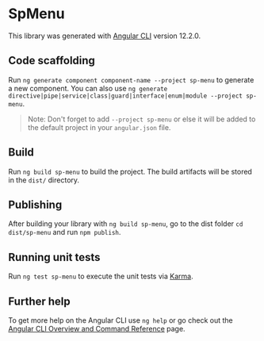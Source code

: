 # SpMenu

This library was generated with [Angular CLI](https://github.com/angular/angular-cli) version 12.2.0.

## Code scaffolding

Run `ng generate component component-name --project sp-menu` to generate a new component. You can also use `ng generate directive|pipe|service|class|guard|interface|enum|module --project sp-menu`.
> Note: Don't forget to add `--project sp-menu` or else it will be added to the default project in your `angular.json` file. 

## Build

Run `ng build sp-menu` to build the project. The build artifacts will be stored in the `dist/` directory.

## Publishing

After building your library with `ng build sp-menu`, go to the dist folder `cd dist/sp-menu` and run `npm publish`.

## Running unit tests

Run `ng test sp-menu` to execute the unit tests via [Karma](https://karma-runner.github.io).

## Further help

To get more help on the Angular CLI use `ng help` or go check out the [Angular CLI Overview and Command Reference](https://angular.io/cli) page.
